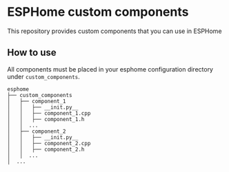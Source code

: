 # ESPHome custom components
This repository provides custom components that you can use in ESPHome

## How to use
All components must be placed in your esphome configuration directory under `custom_components`.
```
esphome
├── custom_components
│   ├── component_1
│   │   ├── __init.py__
│   │   ├── component_1.cpp
│   │   ├── component_1.h
│   │  ...
│   ├── component_2
│   │   ├── __init.py__
│   │   ├── component_2.cpp
│   │   ├── component_2.h
│   │  ...
│  ...
```